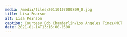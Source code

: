 ```yaml
---
media: /media/files/20110107000809_0.jpg
title: Lisa Pearson
alt: Lisa Pearson
caption: Courtesy Bob Chamberlin/Los Angeles Times/MCT
date: 2021-01-14T13:16:00-0500
---
```

